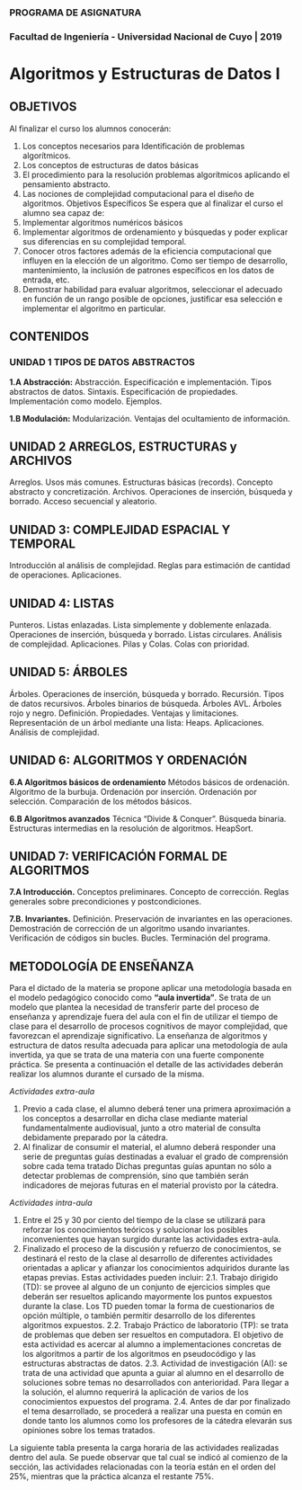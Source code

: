 ### PROGRAMA DE ASIGNATURA
 
### Facultad de Ingeniería - Universidad Nacional de Cuyo | 2019
#  Algoritmos y Estructuras de Datos I 

## OBJETIVOS
Al finalizar el curso los alumnos conocerán:
1. Los conceptos necesarios para Identificación de problemas algorítmicos.
2. Los conceptos de estructuras de datos básicas
3. El procedimiento para la resolución problemas algorítmicos aplicando el pensamiento abstracto.
4. Las nociones de complejidad computacional para el diseño de algoritmos.
Objetivos Específicos
Se espera que al finalizar el curso el alumno sea capaz de:
1. Implementar algoritmos numéricos básicos
2. Implementar algoritmos de ordenamiento y búsquedas y poder explicar sus diferencias en su complejidad temporal.
3. Conocer otros factores además de la eficiencia computacional que influyen en la elección de un algoritmo. Como ser tiempo de desarrollo, mantenimiento, la inclusión de patrones específicos en los datos de entrada, etc.
4. Demostrar habilidad para evaluar algoritmos, seleccionar el adecuado en función de un rango posible de opciones, justificar esa selección e implementar el algoritmo en particular. 

## CONTENIDOS
### UNIDAD 1 TIPOS DE DATOS ABSTRACTOS
**1.A Abstracción:**
Abstracción. Especificación e implementación. Tipos abstractos de
datos. Sintaxis. Especificación de propiedades. Implementación como modelo. Ejemplos.

**1.B Modulación:** Modularización. Ventajas del ocultamiento de información. 
## UNIDAD 2 ARREGLOS, ESTRUCTURAS y ARCHIVOS
Arreglos. Usos más comunes. Estructuras básicas (records). Concepto abstracto y concretización. Archivos. Operaciones de inserción, búsqueda y borrado. Acceso secuencial y aleatorio. 
## UNIDAD 3: COMPLEJIDAD ESPACIAL Y TEMPORAL
Introducción al análisis de complejidad. Reglas para estimación de cantidad de operaciones. Aplicaciones.
## UNIDAD 4: LISTAS
Punteros. Listas enlazadas. Lista simplemente y doblemente enlazada. Operaciones de inserción, búsqueda y borrado. Listas circulares. Análisis de complejidad. Aplicaciones. Pilas y Colas. Colas con prioridad.
## UNIDAD 5: ÁRBOLES
Árboles. Operaciones de inserción, búsqueda y borrado. Recursión. Tipos de datos recursivos. Árboles binarios de búsqueda. Árboles AVL. Árboles rojo y negro. Definición. Propiedades. Ventajas y limitaciones. Representación de un árbol mediante una lista: Heaps. Aplicaciones. Análisis de complejidad.
## UNIDAD 6: ALGORITMOS Y ORDENACIÓN
**6.A Algoritmos básicos de ordenamiento**
Métodos básicos de ordenación. Algoritmo de la burbuja. Ordenación por inserción. Ordenación por selección. Comparación de los métodos básicos.

**6.B Algoritmos avanzados**
Técnica “Divide & Conquer”. Búsqueda binaria. Estructuras intermedias en la resolución de algoritmos. HeapSort. 

## UNIDAD 7: VERIFICACIÓN FORMAL DE ALGORITMOS
**7.A Introducción.**
Conceptos preliminares. Concepto de corrección. Reglas generales sobre precondiciones y postcondiciones.

**7.B. Invariantes.**
Definición. Preservación de invariantes en las operaciones. Demostración de corrección de un algoritmo usando invariantes. Verificación de códigos sin bucles. Bucles. Terminación del programa. 

## METODOLOGÍA DE ENSEÑANZA
Para el dictado de la materia se propone aplicar una metodología basada en el modelo pedagógico conocido como **“aula invertida”**. Se trata de un modelo que plantea la necesidad de transferir parte del proceso de enseñanza y aprendizaje fuera del aula con el fin de utilizar el tiempo de clase para el desarrollo de procesos cognitivos de mayor complejidad, que favorezcan el aprendizaje significativo. La enseñanza de algoritmos y estructura de datos resulta adecuada para aplicar una metodología de aula invertida, ya que se trata de una materia con una fuerte componente práctica. Se presenta a continuación el detalle de las actividades deberán realizar los alumnos durante el cursado de la misma. 
 
_Actividades extra-aula_
1. Previo a cada clase, el alumno deberá tener una primera aproximación a los conceptos a desarrollar en dicha clase mediante material fundamentalmente audiovisual, junto a otro material de consulta debidamente preparado por la cátedra.
2. Al finalizar de consumir el material, el alumno deberá responder una serie de preguntas guías destinadas a evaluar el grado de comprensión sobre cada tema tratado Dichas preguntas guías apuntan no sólo a detectar problemas de comprensión, sino que también serán indicadores de mejoras futuras en el material provisto por la cátedra. 
 
_Actividades intra-aula_
1. Entre el 25 y 30 por ciento del tiempo de la clase se utilizará para reforzar los conocimientos teóricos y solucionar los posibles inconvenientes que hayan surgido durante las actividades extra-aula.
2. Finalizado el proceso de la discusión y refuerzo de conocimientos, se destinará el resto de la clase al desarrollo de diferentes actividades orientadas a aplicar y afianzar los conocimientos adquiridos durante las etapas previas. Estas actividades pueden incluir:
2.1. Trabajo dirigido (TD): se provee al alguno de un conjunto de ejercicios simples que deberán ser resueltos aplicando mayormente los puntos expuestos durante la clase. Los TD pueden tomar la forma de cuestionarios de opción múltiple, o también permitir desarrollo de los diferentes algoritmos expuestos.
2.2. Trabajo Práctico de laboratorio (TP): se trata de problemas que deben ser resueltos en computadora. El objetivo de esta actividad es acercar al alumno a implementaciones concretas de los algoritmos a partir de los algoritmos en pseudocódigo y las estructuras abstractas de datos.
2.3. Actividad de investigación (AI): se trata de una actividad que apunta a guiar al alumno en el desarrollo de soluciones sobre temas no desarrollados con anterioridad. Para llegar a la solución, el alumno requerirá la aplicación de varios de los conocimientos expuestos del programa.
2.4. Antes de dar por finalizado el tema desarrollado, se procederá a realizar una puesta en común en donde tanto los alumnos como los profesores de la cátedra elevarán sus opiniones sobre los temas tratados. 

La siguiente tabla presenta la carga horaria de las actividades realizadas dentro del aula. Se puede observar que tal cual se indicó al comienzo de la sección, las actividades relacionadas con la teoría están en el orden del 25%, mientras que la práctica alcanza el restante 75%. 
